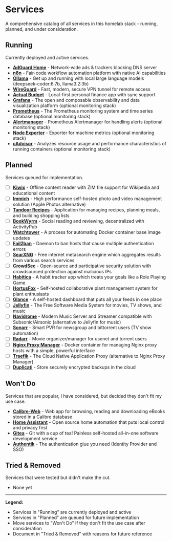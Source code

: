 # Services

A comprehensive catalog of all services in this homelab stack - running, planned, and under consideration.

## Running

Currently deployed and active services.

- **[AdGuard Home](https://github.com/AdguardTeam/AdGuardHome)** - Network-wide ads & trackers blocking DNS server
- **[n8n](https://github.com/n8n-io/n8n)** - Fair-code workflow automation platform with native AI capabilities
- **[Ollama](https://github.com/ollama/ollama)** - Get up and running with local large language models (deepseek-coder:6.7b, llama3.2:3b)
- **[WireGuard](https://github.com/wireguard)** - Fast, modern, secure VPN tunnel for remote access
- **[Actual Budget](https://github.com/actualbudget/actual)** - Local-first personal finance app with sync support
- **[Grafana](https://github.com/grafana/grafana)** - The open and composable observability and data visualization platform (optional monitoring stack)
- **[Prometheus](https://github.com/prometheus/prometheus)** - The Prometheus monitoring system and time series database (optional monitoring stack)
- **[Alertmanager](https://github.com/prometheus/alertmanager)** - Prometheus Alertmanager for handling alerts (optional monitoring stack)
- **[Node Exporter](https://github.com/prometheus/node_exporter)** - Exporter for machine metrics (optional monitoring stack)
- **[cAdvisor](https://github.com/google/cadvisor)** - Analyzes resource usage and performance characteristics of running containers (optional monitoring stack)

## Planned

Services queued for implementation.

- [ ] **[Kiwix](https://github.com/kiwix)** - Offline content reader with ZIM file support for Wikipedia and educational content
- [ ] **[Immich](https://github.com/immich-app/immich)** - High performance self-hosted photo and video management solution (Apple Photos alternative)
- [ ] **[Tandoor Recipes](https://github.com/TandoorRecipes/recipes)** - Application for managing recipes, planning meals, and building shopping lists
- [ ] **[BookWyrm](https://github.com/bookwyrm-social/bookwyrm)** - Social reading and reviewing, decentralized with ActivityPub
- [ ] **[Watchtower](https://github.com/containrrr/watchtower)** - A process for automating Docker container base image updates
- [ ] **[Fail2ban](https://github.com/fail2ban/fail2ban)** - Daemon to ban hosts that cause multiple authentication errors
- [ ] **[SearXNG](https://github.com/searxng/searxng)** - Free internet metasearch engine which aggregates results from various search services
- [ ] **[CrowdSec](https://github.com/crowdsecurity/crowdsec)** - Open-source and participative security solution with crowdsourced protection against malicious IPs
- [ ] **[Habitica](https://github.com/HabitRPG/habitica)** - A habit tracker app which treats your goals like a Role Playing Game
- [ ] **[HortusFox](https://github.com/danielbrendel/hortusfox-web)** - Self-hosted collaborative plant management system for plant enthusiasts
- [ ] **[Glance](https://github.com/glanceapp/glance)** - A self-hosted dashboard that puts all your feeds in one place
- [ ] **[Jellyfin](https://github.com/jellyfin/jellyfin)** - The Free Software Media System for movies, TV shows, and music
- [ ] **[Navidrome](https://github.com/navidrome/navidrome)** - Modern Music Server and Streamer compatible with Subsonic/Airsonic (alternative to Jellyfin for music)
- [ ] **[Sonarr](https://github.com/Sonarr/Sonarr)** - Smart PVR for newsgroup and bittorrent users (TV show automation)
- [ ] **[Radarr](https://github.com/Radarr/Radarr)** - Movie organizer/manager for usenet and torrent users
- [ ] **[Nginx Proxy Manager](https://github.com/NginxProxyManager/nginx-proxy-manager)** - Docker container for managing Nginx proxy hosts with a simple, powerful interface
- [ ] **[Traefik](https://github.com/traefik/traefik)** - The Cloud Native Application Proxy (alternative to Nginx Proxy Manager)
- [ ] **[Duplicati](https://github.com/duplicati/duplicati)** - Store securely encrypted backups in the cloud

## Won't Do

Services that are popular, I have considered, but decided they don't fit my use case.

- **[Calibre-Web](https://github.com/janeczku/calibre-web)** - Web app for browsing, reading and downloading eBooks stored in a Calibre database
- **[Home Assistant](https://github.com/home-assistant/core)** - Open source home automation that puts local control and privacy first
- **[Gitea](https://github.com/go-gitea/gitea)** - Git with a cup of tea! Painless self-hosted all-in-one software development service
- **[Authentik](https://github.com/goauthentik/authentik)** - The authentication glue you need (Identity Provider and SSO)

## Tried & Removed

Services that were tested but didn't make the cut.

- None yet

---

**Legend:**
- Services in "Running" are currently deployed and active
- Services in "Planned" are queued for future implementation
- Move services to "Won't Do" if they don't fit the use case after consideration
- Document in "Tried & Removed" with reasons for future reference
